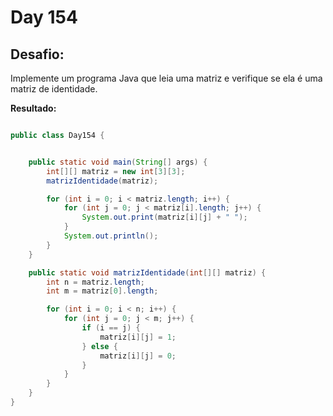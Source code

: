 # Day 154

## Desafio:

Implemente um programa Java que leia uma matriz e verifique se ela é uma matriz de identidade.	

**Resultado:**

```java

public class Day154 {


    public static void main(String[] args) {
        int[][] matriz = new int[3][3];
        matrizIdentidade(matriz);

        for (int i = 0; i < matriz.length; i++) {
            for (int j = 0; j < matriz[i].length; j++) {
                System.out.print(matriz[i][j] + " ");
            }
            System.out.println();
        }
    }

    public static void matrizIdentidade(int[][] matriz) {
        int n = matriz.length;
        int m = matriz[0].length;

        for (int i = 0; i < n; i++) {
            for (int j = 0; j < m; j++) {
                if (i == j) {
                    matriz[i][j] = 1;
                } else {
                    matriz[i][j] = 0;
                }
            }
        }
    }
}